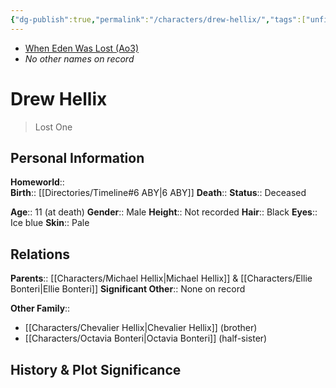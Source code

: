 ```yaml
---
{"dg-publish":true,"permalink":"/characters/drew-hellix/","tags":["unfinished"]}
---
```


- [When Eden Was Lost (Ao3)](https://archiveofourown.org/works/19334440/chapters/45992584)
- *No other names on record*
# Drew Hellix
>Lost One

## Personal Information

**Homeworld**::  
**Birth**::  [[Directories/Timeline#6 ABY\|6 ABY]]
**Death**:: 
**Status**::  Deceased

**Age**::  11 (at death)
**Gender**::  Male
**Height**::  Not recorded
**Hair**::  Black
**Eyes**::  Ice blue
**Skin**::  Pale

## Relations

**Parents**::  [[Characters/Michael Hellix\|Michael Hellix]] & [[Characters/Ellie Bonteri\|Ellie Bonteri]]
**Significant Other**:: None on record

**Other Family**::
- [[Characters/Chevalier Hellix\|Chevalier Hellix]] (brother)
- [[Characters/Octavia Bonteri\|Octavia Bonteri]] (half-sister)

## History & Plot Significance

